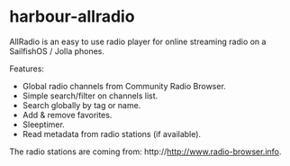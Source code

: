 # harbour-allradio

AllRadio is an easy to use radio player for online streaming radio on a SailfishOS / Jolla phones.

Features:
- Global radio channels from Community Radio Browser.
- Simple search/filter on channels list.
- Search globally by tag or name.
- Add & remove favorites.
- Sleeptimer.
- Read metadata from radio stations (if available).

The radio stations are coming from: http://http://www.radio-browser.info.
